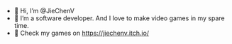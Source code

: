 - 👋 Hi, I’m @JieChenV
- 👀 I’m a software developer. And I love to make video games in my spare time.
- 🌱 Check my games on https://jiechenv.itch.io/  


<!---
JieChenV/JieChenV is a ✨ special ✨ repository because its `README.md` (this file) appears on your GitHub profile.
You can click the Preview link to take a look at your changes.
--->
